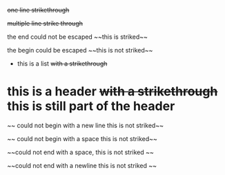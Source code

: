 ~~one line strikethrough~~

~~multiple line
strike through~~

the end could not be escaped ~~this is striked\~~

the begin could be escaped \~~this is not striked~~

* this is a list ~~with a strikethrough~~

# this is a header ~~with a strikethrough~~ this is still part of the header

~~
could not begin
with a new line
this is not striked~~

~~ could not begin with a space this is not striked~~

~~could not end with a space, this is not striked ~~

~~could not end
with a newline
this is not striked
~~
